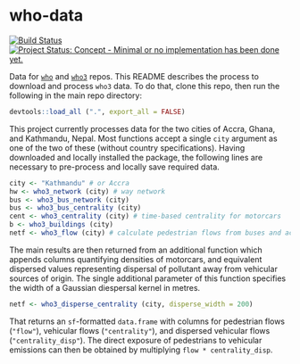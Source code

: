 <!-- README.md is generated from README.Rmd. Please edit that file -->

# who-data

[![Build
Status](https://travis-ci.org/ATFutures/who-data.svg)](https://travis-ci.org/ATFutures/who-data)
[![Project Status: Concept - Minimal or no implementation has been done
yet.](http://www.repostatus.org/badges/0.1.0/concept.svg)](http://www.repostatus.org/#concept)

Data for [`who`](https://github.com/ATFutures/who) and
[`who3`](https://github.com/ATFutures/who3) repos. This README describes
the process to download and process `who3` data. To do that, clone this
repo, then run the following in the main repo directory:

``` r
devtools::load_all (".", export_all = FALSE)
```

This project currently processes data for the two cities of Accra,
Ghana, and Kathmandu, Nepal. Most functions accept a single `city`
argument as one of the two of these (without country specifications).
Having downloaded and locally installed the package, the following lines
are necessary to pre-process and locally save required data.

``` r
city <- "Kathmandu" # or Accra
hw <- who3_network (city) # way network
bus <- who3_bus_network (city)
bus <- who3_bus_centrality (city)
cent <- who3_centrality (city) # time-based centrality for motorcars
b <- who3_buildings (city)
netf <- who3_flow (city) # calculate pedestrian flows from buses and activity centres
```

The main results are then returned from an additional function which
appends columns quantifying densities of motorcars, and equivalent
dispersed values representing dispersal of pollutant away from vehicular
sources of origin. The single additional parameter of this function
specifies the width of a Gaussian diespersal kernel in metres.

``` r
netf <- who3_disperse_centrality (city, disperse_width = 200) 
```

That returns an `sf`-formatted `data.frame` with columns for pedestrian
flows (`"flow"`), vehicular flows (`"centrality"`), and dispersed
vehicular flows (`"centrality_disp"`). The direct exposure of
pedestrians to vehicular emissions can then be obtained by multiplying
`flow * centrality_disp`.
